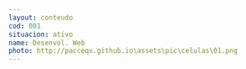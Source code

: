 ```yaml
---
layout: conteudo
cod: 001
situacion: ativo
name: Desenvol. Web
photo: http://pacceqx.github.io\assets\pic\celulas\01.png
---
```


